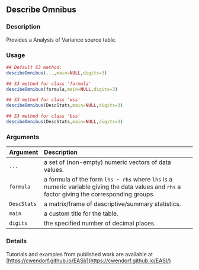 ## Describe Omnibus

### Description

Provides a Analysis of Variance source table.

### Usage

```r
## Default S3 method:
descibeOmnibus(...,main=NULL,digits=3)

## S3 method for class 'formula'
descibeOmnibus(formula,main=NULL,digits=3)

## S3 method for class 'wss'
descibeOmnibus(DescStats,main=NULL,digits=3)

## S3 method for class 'bss'
descibeOmnibus(DescStats,main=NULL,digits=3)
```

### Arguments

Argument | Description
:-- | :--
```...``` | a set of (non-empty) numeric vectors of data values.
```formula``` | a formula of the form `lhs ~ rhs` where `lhs` is a numeric variable giving the data values and `rhs` a factor giving the corresponding groups.
```DescStats``` | a matrix/frame of descriptive/summary statistics.
```main``` | a custom title for the table.
```digits``` | the specified number of decimal places.

### Details

Tutorials and examples from published work are available at [https://cwendorf.github.io/EASI/](https://cwendorf.github.io/EASI/) 
